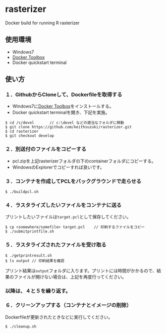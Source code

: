 # rasterizer
Docker build for running R rasterizer
## 使用環境
- Windows7
- [Docker Toolbox](https://www.docker.com/products/docker-toolbox)
- Docker quickstart terminal
## 使い方
### １．GithubからCloneして、Dockerfileを取得する
- Windows7に[Docker Toolbox](https://www.docker.com/products/docker-toolbox)をインストールする。
- Docker quickstart terminalを開き、下記を実施。
```
$ cd /c/devel		// c:\devel などの適当なフォルダに移動
$ git clone https://github.com/keithsuzuki/rasterizer.git
$ cd rasterizer
$ git checkout develop
```
### ２．別送付のファイルをコピーする
- pcl.zipを上記rasterizerフォルダの下のcontainerフォルダにコピーする。
- WindowsのExplorerでコピーすれば良いです。

### ３．コンテナを作成してPCLをバックグラウンドで走らせる
```
$ ./buildpcl.sh
```

### ４．ラスタライズしたいファイルをコンテナに送る
プリントしたいファイルは```target.pcl```として保存してください。
```
$ cp <somewhere/somefile> target.pcl	// 印刷するファイルをコピー
$ ./submitprintfile.sh
```

### ５．ラスタライズされたファイルを受け取る
```
$ ./getprintresult.sh
$ ls output	// 印刷結果を確認
```
プリント結果は```output```フォルダに入ります。プリントには時間がかかるので、結果のファイルが開けない場合は、上記を再度行ってください。
### 以降は、４と５を繰り返す。

### ６．クリーンアップする（コンテナとイメージの削除）
Dockerfileが更新されたときなどに実行してください。
```
$ ./cleanup.sh
```
